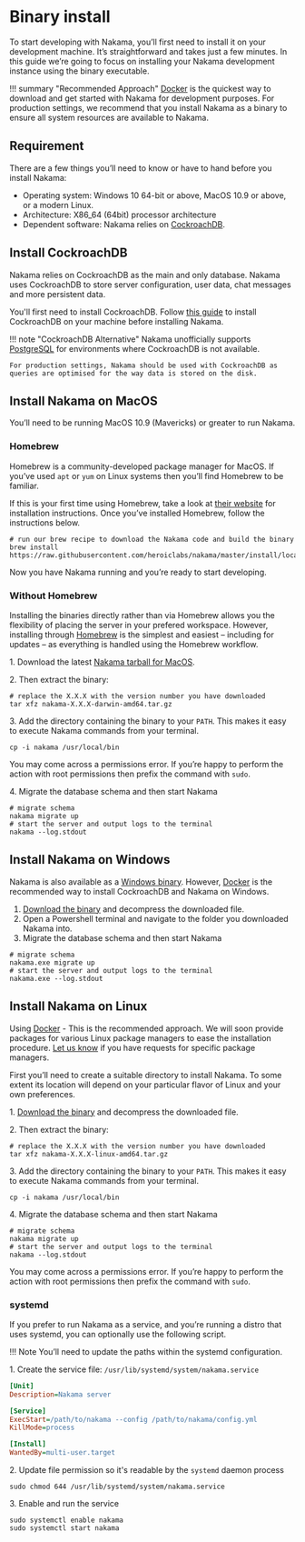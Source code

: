 # Binary install

To start developing with Nakama, you’ll first need to install it on your development machine. It’s straightforward and takes just a few minutes. In this guide we’re going to focus on installing your Nakama development instance using the binary executable.

!!! summary "Recommended Approach"
    [Docker](install-docker-quickstart.md) is the quickest way to download and get started with Nakama for development purposes. For production settings, we recommend that you install Nakama as a binary to ensure all system resources are available to Nakama.

## Requirement
There are a few things you’ll need to know or have to hand before you install Nakama:

- Operating system: Windows 10 64-bit or above, MacOS 10.9 or above, or a modern Linux.
- Architecture: X86_64 (64bit) processor architecture
- Dependent software: Nakama relies on [CockroachDB](https://cockroachlabs.com).

## Install CockroachDB

Nakama relies on CockroachDB as the main and only database. Nakama uses CockroachDB to store server configuration, user data, chat messages and more persistent data.

You'll first need to install CockroachDB. Follow [this guide](https://www.cockroachlabs.com/docs/stable/install-cockroachdb.html) to install CockroachDB on your machine before installing Nakama.

!!! note "CockroachDB Alternative"
    Nakama unofficially supports [PostgreSQL](https://www.postgresql.org/download/) for environments where CockroachDB is not available.

    For production settings, Nakama should be used with CockroachDB as queries are optimised for the way data is stored on the disk.

## Install Nakama on MacOS

You’ll need to be running MacOS 10.9 (Mavericks) or greater to run Nakama.

### Homebrew

Homebrew is a community-developed package manager for MacOS. If you’ve used `apt` or `yum` on Linux systems then you’ll find Homebrew to be familiar.

If this is your first time using Homebrew, take a look at [their website](http://brew.sh/) for installation instructions. Once you’ve installed Homebrew, follow the instructions below.

```shell fct_label="Shell"
# run our brew recipe to download the Nakama code and build the binary
brew install https://raw.githubusercontent.com/heroiclabs/nakama/master/install/local/nakama.rb
```

Now you have Nakama running and you’re ready to start developing.

### Without Homebrew

Installing the binaries directly rather than via Homebrew allows you the flexibility of placing the server in your prefered workspace. However, installing through [Homebrew](#homebrew) is the simplest and easiest – including for updates – as everything is handled using the Homebrew workflow.

1\. Download the latest [Nakama tarball for MacOS](https://github.com/heroiclabs/nakama/releases/latest).

2\. Then extract the binary:

```shell fct_label="Shell"
# replace the X.X.X with the version number you have downloaded
tar xfz nakama-X.X.X-darwin-amd64.tar.gz
```

3\. Add the directory containing the binary to your `PATH`. This makes it easy to execute Nakama commands from your terminal.

```shell fct_label="Shell"
cp -i nakama /usr/local/bin
```

You may come across a permissions error. If you’re happy to perform the action with root permissions then prefix the command with `sudo`.

4\. Migrate the database schema and then start Nakama

```shell fct_label="Shell"
# migrate schema
nakama migrate up
# start the server and output logs to the terminal
nakama --log.stdout
```

## Install Nakama on Windows

Nakama is also available as a [Windows binary](https://github.com/heroiclabs/nakama/releases/latest). However, [Docker](install-docker-quickstart.md) is the recommended way to install CockroachDB and Nakama on Windows.

1. [Download the binary](https://github.com/heroiclabs/nakama/releases/latest) and decompress the downloaded file.
2. Open a Powershell terminal and navigate to the folder you downloaded Nakama into.
3. Migrate the database schema and then start Nakama

```shell fct_label="Powershell"
# migrate schema
nakama.exe migrate up
# start the server and output logs to the terminal
nakama.exe --log.stdout
```

## Install Nakama on Linux

Using [Docker](install-docker-quickstart.md) - This is the recommended approach. We will soon provide packages for various Linux package managers to ease the installation procedure. [Let us know](mailto:support@heroiclabs.com) if you have requests for specific package managers.

First you’ll need to create a suitable directory to install Nakama. To some extent its location will depend on your particular flavor of Linux and your own preferences.

1\. [Download the binary](https://github.com/heroiclabs/nakama/releases/latest) and decompress the downloaded file.

2\. Then extract the binary:

```shell fct_label="Shell"
# replace the X.X.X with the version number you have downloaded
tar xfz nakama-X.X.X-linux-amd64.tar.gz
```

3\. Add the directory containing the binary to your `PATH`. This makes it easy to execute Nakama commands from your terminal.

```shell fct_label="Shell"
cp -i nakama /usr/local/bin
```

4\. Migrate the database schema and then start Nakama

```shell fct_label="Shell"
# migrate schema
nakama migrate up
# start the server and output logs to the terminal
nakama --log.stdout
```

You may come across a permissions error. If you’re happy to perform the action with root permissions then prefix the command with `sudo`.

### systemd

If you prefer to run Nakama as a service, and you’re running a distro that uses systemd, you can optionally use the following script.

!!! Note
    You’ll need to update the paths within the systemd configuration.

1\. Create the service file: `/usr/lib/systemd/system/nakama.service`
```ini fct_label="nakama.service"
[Unit]
Description=Nakama server

[Service]
ExecStart=/path/to/nakama --config /path/to/nakama/config.yml
KillMode=process

[Install]
WantedBy=multi-user.target
```

2\. Update file permission so it's readable by the `systemd` daemon process

```shell fct_label="Shell"
sudo chmod 644 /usr/lib/systemd/system/nakama.service
```

3\. Enable and run the service

```shell fct_label="Shell"
sudo systemctl enable nakama
sudo systemctl start nakama
```


